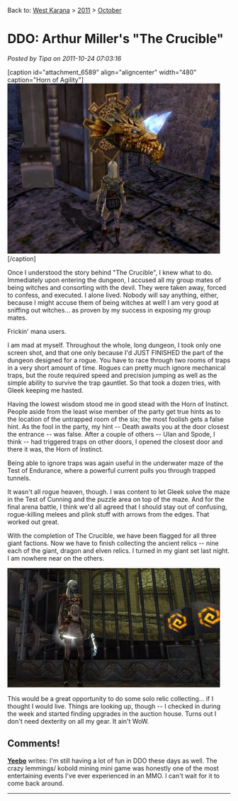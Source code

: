 Back to: [West Karana](/posts/westkarana.md) > [2011](/posts/2011/westkarana.md) > [October](./westkarana.md)
# DDO: Arthur Miller's "The Crucible"

*Posted by Tipa on 2011-10-24 07:03:16*

[caption id="attachment\_6589" align="aligncenter" width="480" caption="Horn of Agility"][![](../../../uploads/2011/10/dndclient-2011-10-23-23-33-41-65-480x384.jpg "Horn of Agility")](../../../uploads/2011/10/dndclient-2011-10-23-23-33-41-65.jpg)[/caption]

Once I understood the story behind "The Crucible", I knew what to do. Immediately upon entering the dungeon, I accused all my group mates of being witches and consorting with the devil. They were taken away, forced to confess, and executed. I alone lived. Nobody will say anything, either, because I might accuse them of being witches at well! I am very good at sniffing out witches... as proven by my success in exposing my group mates.

Frickin' mana users.

I am mad at myself. Throughout the whole, long dungeon, I took only one screen shot, and that one only because I'd JUST FINISHED the part of the dungeon designed for a rogue. You have to race through two rooms of traps in a very short amount of time. Rogues can pretty much ignore mechanical traps, but the route required speed and precision jumping as well as the simple ability to survive the trap gauntlet. So that took a dozen tries, with Gleek keeping me hasted.

Having the lowest wisdom stood me in good stead with the Horn of Instinct. People aside from the least wise member of the party get true hints as to the location of the untrapped room of the six; the most foolish gets a false hint. As the fool in the party, my hint -- Death awaits you at the door closest the entrance -- was false. After a couple of others -- Ulan and Spode, I think -- had triggered traps on other doors, I opened the closest door and there it was, the Horn of Instinct.

Being able to ignore traps was again useful in the underwater maze of the Test of Endurance, where a powerful current pulls you through trapped tunnels.

It wasn't all rogue heaven, though. I was content to let Gleek solve the maze in the Test of Cunning and the puzzle area on top of the maze. And for the final arena battle, I think we'd all agreed that I should stay out of confusing, rogue-killing melees and plink stuff with arrows from the edges. That worked out great.

With the completion of The Crucible, we have been flagged for all three giant factions. Now we have to finish collecting the ancient relics -- nine each of the giant, dragon and elven relics. I turned in my giant set last night. I am nowhere near on the others.

[![](../../../uploads/2011/10/dndclient-2011-10-21-22-44-12-07-480x269.jpg "dndclient 2011-10-21 22-44-12-07")](../../../uploads/2011/10/dndclient-2011-10-21-22-44-12-07.jpg)

This would be a great opportunity to do some solo relic collecting... if I thought I would live. Things are looking up, though -- I checked in during the week and started finding upgrades in the auction house. Turns out I don't need dexterity on all my gear. It ain't WoW.


## Comments!

**[Yeebo](http://yfernbottom.blogspot.com/)** writes: I'm still having a lot of fun in DDO these days as well. The crazy lemmings/ kobold mining mini game was honestly one of the most entertaining events I've ever experienced in an MMO. I can't wait for it to come back around.

---

